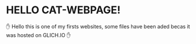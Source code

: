 # HELLO CAT-WEBPAGE!

✋ Hello this is one of my firsts websites, some files have been aded becas it was hosted on GLICH.IO ✋ 

